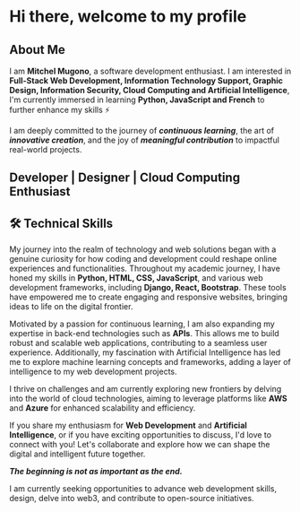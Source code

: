 # Hi there, welcome to my profile

## About Me

I am **Mitchel Mugono**, a software development enthusiast. I am interested in **Full-Stack Web Development, Information Technology Support, Graphic Design, Information Security, Cloud Computing and Artificial Intelligence**, I'm currently immersed in learning **Python, JavaScript and French** to further enhance my skills ⚡

I am deeply committed to the journey of ***continuous learning***, the art of ***innovative creation***, and the joy of ***meaningful contribution*** to impactful real-world projects.

## Developer | Designer | Cloud Computing Enthusiast

## 🛠 Technical Skills

My journey into the realm of technology and web solutions began with a genuine curiosity for how coding and development could reshape online experiences and functionalities. Throughout my academic journey, I have honed my skills in **Python, HTML, CSS, JavaScript**, and various web development frameworks, including **Django, React, Bootstrap**. These tools have empowered me to create engaging and responsive websites, bringing ideas to life on the digital frontier.

Motivated by a passion for continuous learning, I am also expanding my expertise in back-end technologies such as **APIs**. This allows me to build robust and scalable web applications, contributing to a seamless user experience. Additionally, my fascination with Artificial Intelligence has led me to explore machine learning concepts and frameworks, adding a layer of intelligence to my web development projects.

I thrive on challenges and am currently exploring new frontiers by delving into the world of cloud technologies, aiming to leverage platforms like **AWS** and **Azure** for enhanced scalability and efficiency.

If you share my enthusiasm for **Web Development** and **Artificial Intelligence**, or if you have exciting opportunities to discuss, I'd love to connect with you! Let's collaborate and explore how we can shape the digital and intelligent future together.

***The beginning is not as important as the end.***

I am currently seeking opportunities to advance web development skills, design, delve into web3, and contribute to open-source initiatives.
